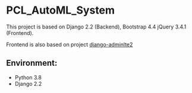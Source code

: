 # PCL_AutoML_System
This project is based on Django 2.2 (Backend), Bootstrap 4.4 jQuery 3.4.1 (Frontend).

Frontend is also based on project 
[django-adminlte2](https://github.com/adamcharnock/django-adminlte2)

## Environment:

- Python 3.8
- Django 2.2
